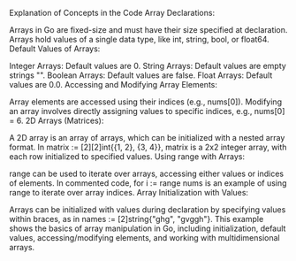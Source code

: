Explanation of Concepts in the Code
Array Declarations:

Arrays in Go are fixed-size and must have their size specified at declaration.
Arrays hold values of a single data type, like int, string, bool, or float64.
Default Values of Arrays:

Integer Arrays: Default values are 0.
String Arrays: Default values are empty strings "".
Boolean Arrays: Default values are false.
Float Arrays: Default values are 0.0.
Accessing and Modifying Array Elements:

Array elements are accessed using their indices (e.g., nums[0]).
Modifying an array involves directly assigning values to specific indices, e.g., nums[0] = 6.
2D Arrays (Matrices):

A 2D array is an array of arrays, which can be initialized with a nested array format.
In matrix := [2][2]int{{1, 2}, {3, 4}}, matrix is a 2x2 integer array, with each row initialized to specified values.
Using range with Arrays:

range can be used to iterate over arrays, accessing either values or indices of elements.
In commented code, for i := range nums is an example of using range to iterate over array indices.
Array Initialization with Values:

Arrays can be initialized with values during declaration by specifying values within braces, as in names := [2]string{"ghg", "gvggh"}.
This example shows the basics of array manipulation in Go, including initialization, default values, accessing/modifying elements, and working with multidimensional arrays.